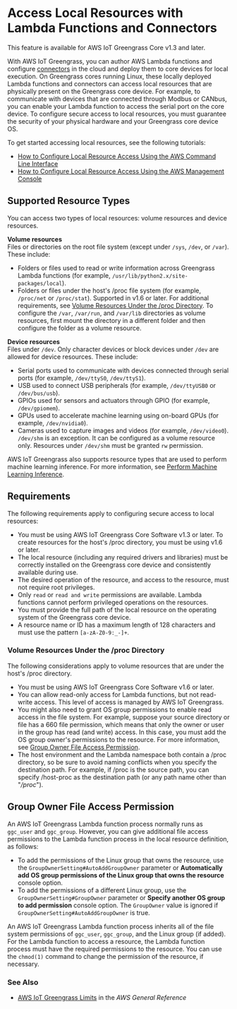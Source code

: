 # Access Local Resources with Lambda Functions and Connectors<a name="access-local-resources"></a>

This feature is available for AWS IoT Greengrass Core v1\.3 and later\.

With AWS IoT Greengrass, you can author AWS Lambda functions and configure [connectors](connectors.md) in the cloud and deploy them to core devices for local execution\. On Greengrass cores running Linux, these locally deployed Lambda functions and connectors can access local resources that are physically present on the Greengrass core device\. For example, to communicate with devices that are connected through Modbus or CANbus, you can enable your Lambda function to access the serial port on the core device\. To configure secure access to local resources, you must guarantee the security of your physical hardware and your Greengrass core device OS\.

To get started accessing local resources, see the following tutorials:
+ [How to Configure Local Resource Access Using the AWS Command Line Interface](lra-cli.md)
+ [How to Configure Local Resource Access Using the AWS Management Console](lra-console.md)

## Supported Resource Types<a name="lra-resource-types"></a>

You can access two types of local resources: volume resources and device resources\.

**Volume resources**  
Files or directories on the root file system \(except under `/sys`, `/dev`, or `/var`\)\. These include:  
+ Folders or files used to read or write information across Greengrass Lambda functions \(for example, `/usr/lib/python2.x/site-packages/local`\)\.
+ Folders or files under the host's /proc file system \(for example, `/proc/net` or `/proc/stat`\)\. Supported in v1\.6 or later\. For additional requirements, see [Volume Resources Under the /proc Directory](#lra-proc-resources)\.
To configure the `/var`, `/var/run`, and `/var/lib` directories as volume resources, first mount the directory in a different folder and then configure the folder as a volume resource\.

**Device resources**  
Files under `/dev`\. Only character devices or block devices under `/dev` are allowed for device resources\. These include:  
+ Serial ports used to communicate with devices connected through serial ports \(for example, `/dev/ttyS0`, `/dev/ttyS1`\)\.
+ USB used to connect USB peripherals \(for example, `/dev/ttyUSB0` or `/dev/bus/usb`\)\.
+ GPIOs used for sensors and actuators through GPIO \(for example, `/dev/gpiomem`\)\.
+ GPUs used to accelerate machine learning using on\-board GPUs \(for example, `/dev/nvidia0`\)\.
+ Cameras used to capture images and videos \(for example, `/dev/video0`\)\.
`/dev/shm` is an exception\. It can be configured as a volume resource only\. Resources under `/dev/shm` must be granted `rw` permission\.

AWS IoT Greengrass also supports resource types that are used to perform machine learning inference\. For more information, see [Perform Machine Learning Inference](ml-inference.md)\.

## Requirements<a name="lra-requirements"></a>

The following requirements apply to configuring secure access to local resources:
+ You must be using AWS IoT Greengrass Core Software v1\.3 or later\. To create resources for the host's /proc directory, you must be using v1\.6 or later\.
+ The local resource \(including any required drivers and libraries\) must be correctly installed on the Greengrass core device and consistently available during use\.
+ The desired operation of the resource, and access to the resource, must not require root privileges\. 
+ Only `read` or `read and write` permissions are available\. Lambda functions cannot perform privileged operations on the resources\.
+ You must provide the full path of the local resource on the operating system of the Greengrass core device\.
+ A resource name or ID has a maximum length of 128 characters and must use the pattern `[a-zA-Z0-9:_-]+`\.

### Volume Resources Under the /proc Directory<a name="lra-proc-resources"></a>

The following considerations apply to volume resources that are under the host's /proc directory\.
+ You must be using AWS IoT Greengrass Core Software v1\.6 or later\.
+ You can allow read\-only access for Lambda functions, but not read\-write access\. This level of access is managed by AWS IoT Greengrass\.
+ You might also need to grant OS group permissions to enable read access in the file system\. For example, suppose your source directory or file has a 660 file permission, which means that only the owner or user in the group has read \(and write\) access\. In this case, you must add the OS group owner's permissions to the resource\. For more information, see [Group Owner File Access Permission](#lra-group-owner)\.
+ The host environment and the Lambda namespace both contain a /proc directory, so be sure to avoid naming conflicts when you specify the destination path\. For example, if /proc is the source path, you can specify /host\-proc as the destination path \(or any path name other than "*/proc*"\)\.

## Group Owner File Access Permission<a name="lra-group-owner"></a>

An AWS IoT Greengrass Lambda function process normally runs as `ggc_user` and `ggc_group`\. However, you can give additional file access permissions to the Lambda function process in the local resource definition, as follows:
+ To add the permissions of the Linux group that owns the resource, use the `GroupOwnerSetting#AutoAddGroupOwner` parameter or **Automatically add OS group permissions of the Linux group that owns the resource** console option\.
+ To add the permissions of a different Linux group, use the `GroupOwnerSetting#GroupOwner` parameter or **Specify another OS group to add permission** console option\. The `GroupOwner` value is ignored if `GroupOwnerSetting#AutoAddGroupOwner` is true\.

An AWS IoT Greengrass Lambda function process inherits all of the file system permissions of `ggc_user`, `ggc_group`, and the Linux group \(if added\)\. For the Lambda function to access a resource, the Lambda function process must have the required permissions to the resource\. You can use the `chmod(1)` command to change the permission of the resource, if necessary\.

### See Also<a name="lra-seealso"></a>
+ [ AWS IoT Greengrass Limits](https://docs.aws.amazon.com/general/latest/gr/aws_service_limits.html#limits_greengrass) in the *AWS General Reference*